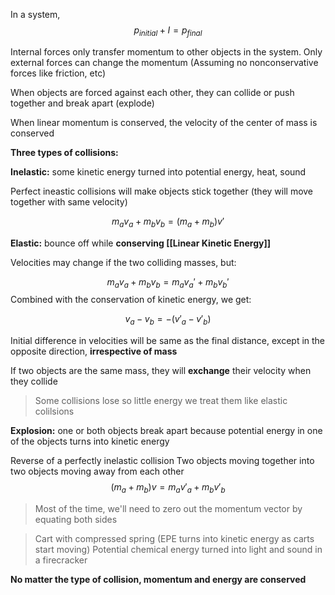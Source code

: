 
In a system, 
$$p_{initial} + I = p_{final}$$

Internal forces only transfer momentum to other objects in the system. Only external forces can change the momentum (Assuming no nonconservative forces like friction, etc)

When objects are forced against each other, they can collide or push together and break apart (explode)

When linear momentum is conserved, the velocity of the center of mass is conserved

**Three types of collisions:**

**Inelastic:** some kinetic energy turned into potential energy, heat, sound

Perfect ineastic collisions will make objects stick together (they will move together with same velocity)

$$m_av_a+m_bv_b = (m_a+m_b)v' $$

**Elastic:** bounce off while **conserving [[Linear Kinetic Energy]]**

Velocities may change if the two colliding masses, but:

$$m_av_a+m_bv_b = m_av_a'+m_bv_b' $$
Combined with the conservation of kinetic energy, we get:

$$v_a - v_b=-(v'_a - v'_b)$$

Initial difference in velocities will be same as the final distance, except in the opposite direction, **irrespective of mass**

If two objects are the same mass, they will **exchange** their velocity when they collide
>Some collisions lose so little energy we treat them like elastic colilsions

**Explosion:** one or both objects break apart because potential energy in one of the objects turns into kinetic energy

Reverse of a perfectly inelastic collision
Two objects moving together into two objects moving away from each other
$$ (m_a+m_b)v =  m_av'_a+m_bv'_b $$

>Most of the time, we'll need to zero out the momentum vector by equating both sides

>Cart with compressed spring (EPE turns into kinetic energy as carts start moving)
>Potential chemical energy turned into light and sound in a firecracker

**No matter the type of collision, momentum and energy are conserved**
